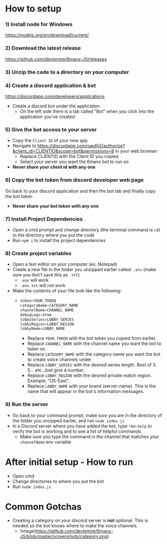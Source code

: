 # How to setup

### 1) Install node for Windows
https://nodejs.org/en/download/current/

### 2) Download the latest release
https://github.com/devlemire/6mans-JS/releases

### 3) Unzip the code to a directory on your computer

### 4) Create a discord application & bot
https://discordapp.com/developers/applications
- Create a discord bot under the application
  - On the left side there is a tab called "Bot" when you click into the application you've created

### 5) Give the bot access to your server
- Copy the `Client ID` of your new app
- Navigate to https://discordapp.com/oauth2/authorize?&client_id=CLIENTID&scope=bot&permissions=8 in your web browser
  - Replace CLIENTID with the Client ID you copied
  - Select your server you want the 6mans bot to run on
- <b>Never share your client id with any one</b>
  
### 6) Copy the bot token from discord developer web page
Go back to your discord application and then the bot tab and finally copy the bot token
- <b>Never share your bot token with any one</b>

### 7) Install Project Dependencies
- Open a cmd prompt and change directory (the terminal command is `cd`) to the directory where you put the code
- Run `npm i` to install the project dependencies

### 8) Create project variables
- Open a text editor on your computer (ex; Notepad)
- Create a new file in the folder you unzipped earlier called: `.env` (make sure you don't save this as `.txt`)
  - `.env` will work
  - `.env.txt` will not work
- Make the contents of your file look like the following:
  - ```js
    token=YOUR_TOKEN
    categoryName=CATEGORY_NAME
    channelName=CHANNEL_NAME
    debugLogs=true
    lobbySeries=LOBBY_SERIES
    lobbyRegion=LOBBY_REGION
    lobbyName=LOBBY_NAME
    ```
    - Replace `YOUR_TOKEN` with the bot token you copied from earlier.
    - Replace `CHANNEL_NAME` with the channel name you want the bot to listen on.
    - Replace `CATEGORY_NAME` with the category name you want the bot to create voice channels under.
    - Replace `LOBBY_SERIES` with the desired series length. Best of 3.. 5... etc. Just give a number.
    - Replace `LOBBY_REGION` with the desired private match region. Example; "US-East".
    - Replace `LOBBY_NAME` with your brand (server-name). This is the name that will appear in the bot's information messages.

### 9) Run the server
- Go back to your command prompt, make sure you are in the directory of the folder you unzipped earlier, and run `node index.js`
- In a Discord server where you have added the bot, type `!6m-help` to verify the bot is working and to see a list of helpful commands.
  - Make sure you type the command in the channel that matches your `channelName` env variable

# After initial setup - How to run

- Open cmd
- Change directories to where you put the bot
- Run `node index.js`

# Common Gotchas

- Creating a category on your discord server is <b>not</b> optional. This is needed so the bot knows where to make the voice channels.
  - !image(https://github.com/devlemire/6mans-JS/blob/master/screenshots/category.png)